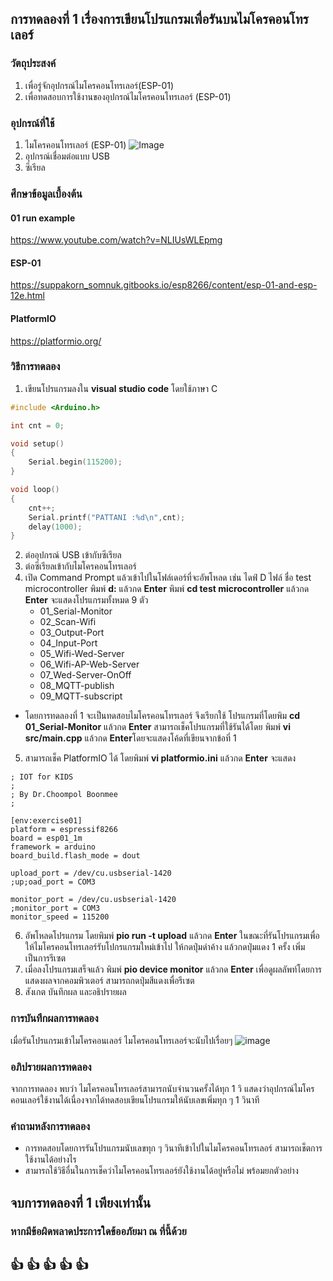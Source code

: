 ## การทดลองที่ 1 เรื่องการเขียนโปรแกรมเพื่อรันบนไมโครคอนโทรเลอร์ 

### วัตถุประสงค์
1. เพื่อรู่จักอุปกรณ์ไมโครคอนโทรเลอร์(ESP-01)
2. เพื่อทดสอบการใช้งานของอุปกรณ์ไมโครคอนโทรเลอร์ (ESP-01)


### อุปกรณ์ที่ใช้
1. ไมโครคอนโทรเลอร์ (ESP-01)
	![Image](https://ae01.alicdn.com/kf/HTB1Gr9mawaTBuNjSszfq6xgfpXaL.jpg)
2. อุปกรณ์เชื่อมต่อแบบ USB
3. ซีเรียล


### ศึกษาข้อมูลเบื้องต้น
#### 01 run example
https://www.youtube.com/watch?v=NLIUsWLEpmg 

#### ESP-01
https://suppakorn_somnuk.gitbooks.io/esp8266/content/esp-01-and-esp-12e.html

#### PlatformIO
https://platformio.org/


### วิธีการทดลอง
1. เขียนโปรแกรมลงใน **visual studio code** โดยใช้ภาษา C
```C
#include <Arduino.h>

int cnt = 0;

void setup()
{
	Serial.begin(115200);
}

void loop()
{
	cnt++;
	Serial.printf("PATTANI :%d\n",cnt);
	delay(1000);
}


```
 
2. ต่ออุปกรณ์ USB เข้ากับซีเรียล
3. ต่อซีเรียลเข้ากับไมโครคอนโทรเลอร์
4. เปิด Command Prompt แล้วเข้าไปในโฟล์เดอร์ที่จะอัพโหลด เช่น ไดฟ์ D ไฟล์ ชื่อ test microcontroller
  พิมพ์ **d:** แล้วกด **Enter**
  พิมพ์ **cd test microcontroller** แล้วกด **Enter**
  จะแสดงโปรแกรมทั้งหมด 9 ตัว
    * 01_Serial-Monitor
    * 02_Scan-Wifi
    * 03_Output-Port
    * 04_Input-Port
    * 05_Wifi-Wed-Server
    * 06_Wifi-AP-Web-Server
    * 07_Wed-Server-OnOff
    * 08_MQTT-publish
    * 09_MQTT-subscript
* โดยการทดลองที่ 1 จะเป็นทดสอบไมโครคอนโทรเลอร์ จึงเรียกใช้ โปรแกรมที่โดยพิม **cd 01_Serial-Monitor** แล้วกด **Enter**
 สามารถเช็คโปรแกรมที่ใช้รันได้โดย พิมพ์ **vi src/main.cpp** แล้วกด **Enter**โดยจะแสดงโค้ดที่เขียนจากข้อที่ 1
5. สามารถเช็ค PlatformIO ได้ โดยพิมพ์ **vi platformio.ini** แล้วกด **Enter** จะแสดง
```
; IOT for KIDS
;
; By Dr.Choompol Boonmee
;

[env:exercise01]
platform = espressif8266
board = esp01_1m
framework = arduino
board_build.flash_mode = dout

upload_port = /dev/cu.usbserial-1420
;up;oad_port = COM3

monitor_port = /dev/cu.usbserial-1420
;monitor_port = COM3
monitor_speed = 115200
```
6. อัพโหลดโปรแกรม โดยพิมพ์ **pio run -t upload** แล้วกด **Enter** ในขณะที่รันโปรแกรมเพื่อให้ไมโครคอนโทรเลอร์รับโปกรแกรมใหม่เข้าไป ให้กดปุ่มดำค้าง แล้วกดปุ่มแดง 1 ครั้ง เพิ่มเป็นการรีเซต
7. เมื่อลงโปรแกรมเสร็จแล้ว พิมพ์ **pio device monitor** แล้วกด **Enter** เพื่อดูผลลัพท์โดยการแสดงผลจากคอมพิวเตอร์ สามารถกดปุ่มสีแดงเพื่อรีเซต
8. สังเกต บันทึกผล และอธิปรายผล


### การบันทึกผลการทดลอง
  เมื่อรันโปรแกรมเข้าไมโครคอนเลอร์ ไมโครคอนโทรเลอร์จะนับไปเรื่อยๆ
  ![image](https://user-images.githubusercontent.com/80879565/111810443-98216080-8908-11eb-89d2-09dc33cb48e3.png)



### อภิปรายผลการทดลอง
  จากการทดลอง พบว่า ไมโครคอนโทรเลอร์สามารถนับจำนวนครั้งได้ทุก 1 วิ แสดงว่าอุปกรณ์ไมโครคอนเลอร์ใช้งานได้เนื่องจากได้ทดสอบเขียนโปรแกรมให้นับเลขเพิ่มทุก ๆ 1 วินาที
  
  
### คำถามหลังการทดลอง
  * การทดสอบโดยการรันโปรแกรมนับเลขทุก ๆ วินาทีเข้าไปในไมโครคอนโทรเลอร์ สามารถเช็ตการใช้งานได้อย่างไร
  * สามารถใช้วิธีอื่นในการเช็คว่าไมโครคอนโทรเลอร์ยังใช้งานได้อยู่หรือไม่ พร้อมยกตัวอย่าง

## จบการทดลองที่ 1 เพียงเท่านั้น
### หากมีข้อผิดพลาดประการใดข้ออภัยมา ณ ที่นี้ด้วย
## :+1: :+1:  :+1:  :+1:  :+1:  
